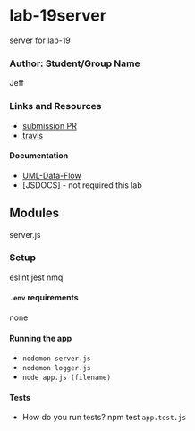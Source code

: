 # lab-19server
server for lab-19

### Author: Student/Group Name
Jeff

### Links and Resources
* [submission PR](https://github.com/jeff-401-js/lab-19server/pull/1)
* [travis](https://www.travis-ci.com/jeff-401-js/lab-19server)

#### Documentation
* [UML-Data-Flow]()
* [JSDOCS] - not required this lab

## Modules

server.js


### Setup
eslint
jest
nmq

#### `.env` requirements
none

#### Running the app
* `nodemon server.js`
* `nodemon logger.js`
* `node app.js (filename)`

#### Tests
* How do you run tests?
npm test `app.test.js`
